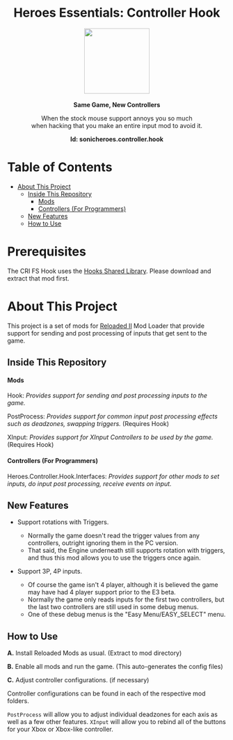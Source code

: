 <div align="center">
	<h1>Heroes Essentials: Controller Hook</h1>
	<img src="https://i.imgur.com/BjPn7rU.png" width="150" align="center" />
	<br/> <br/>
	<strong>Same Game, New Controllers</strong>
    <p>When the stock mouse support annoys you so much<br/>
    when hacking that you make an entire input mod to avoid it.</p>
<b>Id: sonicheroes.controller.hook</b>
</div>

# Table of Contents
- [About This Project](#about-this-project)
  - [Inside This Repository](#inside-this-repository)
      - [Mods](#mods)
      - [Controllers (For Programmers)](#controllers-for-programmers)
  - [New Features](#new-features)
  - [How to Use](#how-to-use)

# Prerequisites
The CRI FS Hook uses the [Hooks Shared Library](https://github.com/Sewer56/Reloaded.SharedLib.Hooks).
Please download and extract that mod first.

# About This Project

This project is a set of mods for [Reloaded II](https://github.com/Reloaded-Project/Reloaded-II) Mod Loader that provide support for sending and post processing of inputs that get sent to the game.

## Inside This Repository

#### Mods
Hook: *Provides support for sending and post processing inputs to the game.*

PostProcess: *Provides support for common input post processing effects such as deadzones, swapping triggers.* (Requires Hook)

XInput: *Provides support for XInput Controllers to be used by the game.* (Requires Hook)

#### Controllers (For Programmers)
Heroes.Controller.Hook.Interfaces: *Provides support for other mods to set inputs, do input post processing, receive events on input.*

## New Features
- Support rotations with Triggers.
	- Normally the game doesn't read the trigger values from any controllers, outright ignoring them in the PC version.
	- That said, the Engine underneath still supports rotation with triggers, and thus this mod allows you to use the triggers once again.

- Support 3P, 4P inputs.
	- Of course the game isn't 4 player, although it is believed the game may have had 4 player support prior to the E3 beta.
	- Normally the game only reads inputs for the first two controllers, but the last two controllers are still used in some debug menus.
	- One of these debug menus is the "Easy Menu/EASY_SELECT" menu.

## How to Use
**A.** Install Reloaded Mods as usual. (Extract to mod directory)

**B.** Enable all mods and run the game. (This auto-generates the config files)

**C.** Adjust controller configurations. (if necessary)

Controller configurations can be found in each of the respective mod folders.

`PostProcess` will allow you to adjust individual deadzones for each axis as well as a few other features.
`XInput` will allow you to rebind all of the buttons for your Xbox or Xbox-like controller.
